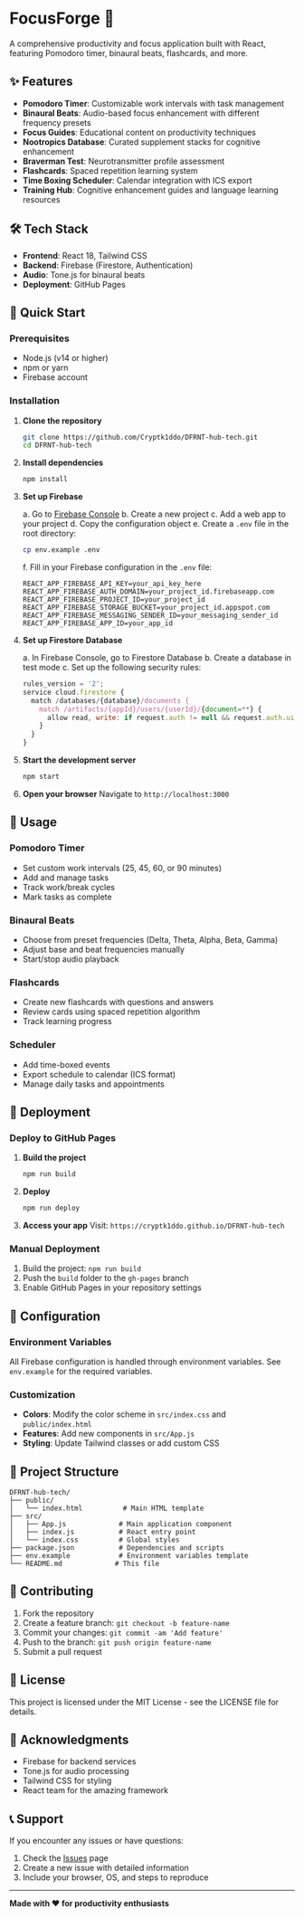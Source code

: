 # FocusForge 🚀

A comprehensive productivity and focus application built with React, featuring Pomodoro timer, binaural beats, flashcards, and more.

## ✨ Features

- **Pomodoro Timer**: Customizable work intervals with task management
- **Binaural Beats**: Audio-based focus enhancement with different frequency presets
- **Focus Guides**: Educational content on productivity techniques
- **Nootropics Database**: Curated supplement stacks for cognitive enhancement
- **Braverman Test**: Neurotransmitter profile assessment
- **Flashcards**: Spaced repetition learning system
- **Time Boxing Scheduler**: Calendar integration with ICS export
- **Training Hub**: Cognitive enhancement guides and language learning resources

## 🛠️ Tech Stack

- **Frontend**: React 18, Tailwind CSS
- **Backend**: Firebase (Firestore, Authentication)
- **Audio**: Tone.js for binaural beats
- **Deployment**: GitHub Pages

## 🚀 Quick Start

### Prerequisites

- Node.js (v14 or higher)
- npm or yarn
- Firebase account

### Installation

1. **Clone the repository**
   ```bash
   git clone https://github.com/Cryptk1ddo/DFRNT-hub-tech.git
   cd DFRNT-hub-tech
   ```

2. **Install dependencies**
   ```bash
   npm install
   ```

3. **Set up Firebase**
   
   a. Go to [Firebase Console](https://console.firebase.google.com/)
   b. Create a new project
   c. Add a web app to your project
   d. Copy the configuration object
   e. Create a `.env` file in the root directory:
   ```bash
   cp env.example .env
   ```
   f. Fill in your Firebase configuration in the `.env` file:
   ```
   REACT_APP_FIREBASE_API_KEY=your_api_key_here
   REACT_APP_FIREBASE_AUTH_DOMAIN=your_project_id.firebaseapp.com
   REACT_APP_FIREBASE_PROJECT_ID=your_project_id
   REACT_APP_FIREBASE_STORAGE_BUCKET=your_project_id.appspot.com
   REACT_APP_FIREBASE_MESSAGING_SENDER_ID=your_messaging_sender_id
   REACT_APP_FIREBASE_APP_ID=your_app_id
   ```

4. **Set up Firestore Database**
   
   a. In Firebase Console, go to Firestore Database
   b. Create a database in test mode
   c. Set up the following security rules:
   ```javascript
   rules_version = '2';
   service cloud.firestore {
     match /databases/{database}/documents {
       match /artifacts/{appId}/users/{userId}/{document=**} {
         allow read, write: if request.auth != null && request.auth.uid == userId;
       }
     }
   }
   ```

5. **Start the development server**
   ```bash
   npm start
   ```

6. **Open your browser**
   Navigate to `http://localhost:3000`

## 📱 Usage

### Pomodoro Timer
- Set custom work intervals (25, 45, 60, or 90 minutes)
- Add and manage tasks
- Track work/break cycles
- Mark tasks as complete

### Binaural Beats
- Choose from preset frequencies (Delta, Theta, Alpha, Beta, Gamma)
- Adjust base and beat frequencies manually
- Start/stop audio playback

### Flashcards
- Create new flashcards with questions and answers
- Review cards using spaced repetition algorithm
- Track learning progress

### Scheduler
- Add time-boxed events
- Export schedule to calendar (ICS format)
- Manage daily tasks and appointments

## 🚀 Deployment

### Deploy to GitHub Pages

1. **Build the project**
   ```bash
   npm run build
   ```

2. **Deploy**
   ```bash
   npm run deploy
   ```

3. **Access your app**
   Visit: `https://cryptk1ddo.github.io/DFRNT-hub-tech`

### Manual Deployment

1. Build the project: `npm run build`
2. Push the `build` folder to the `gh-pages` branch
3. Enable GitHub Pages in your repository settings

## 🔧 Configuration

### Environment Variables

All Firebase configuration is handled through environment variables. See `env.example` for the required variables.

### Customization

- **Colors**: Modify the color scheme in `src/index.css` and `public/index.html`
- **Features**: Add new components in `src/App.js`
- **Styling**: Update Tailwind classes or add custom CSS

## 📁 Project Structure

```
DFRNT-hub-tech/
├── public/
│   └── index.html          # Main HTML template
├── src/
│   ├── App.js             # Main application component
│   ├── index.js           # React entry point
│   └── index.css          # Global styles
├── package.json           # Dependencies and scripts
├── env.example            # Environment variables template
└── README.md             # This file
```

## 🤝 Contributing

1. Fork the repository
2. Create a feature branch: `git checkout -b feature-name`
3. Commit your changes: `git commit -am 'Add feature'`
4. Push to the branch: `git push origin feature-name`
5. Submit a pull request

## 📄 License

This project is licensed under the MIT License - see the LICENSE file for details.

## 🙏 Acknowledgments

- Firebase for backend services
- Tone.js for audio processing
- Tailwind CSS for styling
- React team for the amazing framework

## 📞 Support

If you encounter any issues or have questions:

1. Check the [Issues](https://github.com/Cryptk1ddo/DFRNT-hub-tech/issues) page
2. Create a new issue with detailed information
3. Include your browser, OS, and steps to reproduce

---

**Made with ❤️ for productivity enthusiasts** 